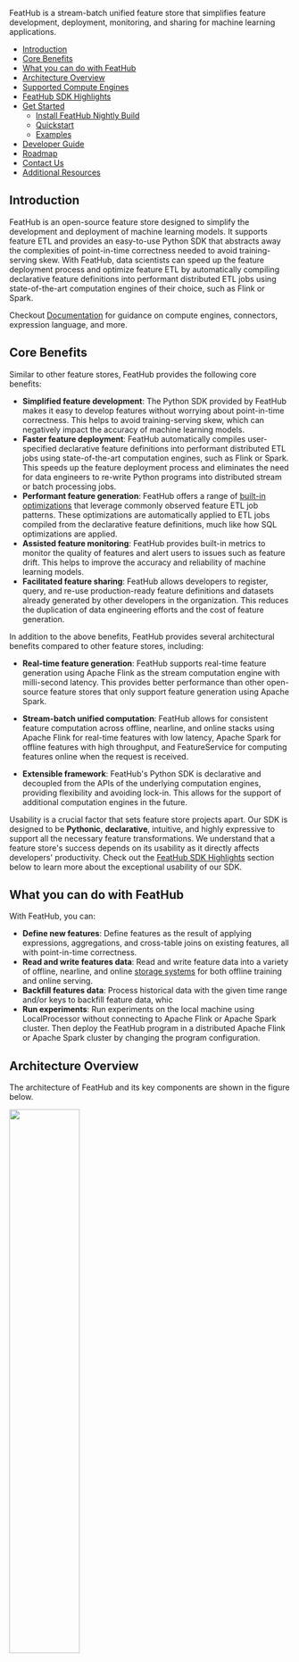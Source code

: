 FeatHub is a stream-batch unified feature store that simplifies feature
development, deployment, monitoring, and sharing for machine learning
applications.

- [Introduction](#introduction)
- [Core Benefits](#core-benefits)
- [What you can do with FeatHub](#what-you-can-do-with-feathub)
- [Architecture Overview](#architecture-overview)
- [Supported Compute Engines](#supported-compute-engines)
- [FeatHub SDK Highlights](#feathub-sdk-highlights)
- [Get Started](#get-started)
  * [Install FeatHub Nightly Build](#install-feathub-nightly-build)
  * [Quickstart](#quickstart)
  * [Examples](#examples)
- [Developer Guide](#developer-guide)
- [Roadmap](#roadmap)
- [Contact Us](#contact-us)
- [Additional Resources](#additional-resources)

## Introduction

FeatHub is an open-source feature store designed to simplify the development and
deployment of machine learning models. It supports feature ETL and provides an
easy-to-use Python SDK that abstracts away the complexities of point-in-time
correctness needed to avoid training-serving skew. With FeatHub, data scientists
can speed up the feature deployment process and optimize feature ETL by
automatically compiling declarative feature definitions into performant
distributed ETL jobs using state-of-the-art computation engines of their choice,
such as Flink or Spark.

Checkout [Documentation](docs/content/_index.md) for guidance on compute
engines, connectors, expression language, and more.


## Core Benefits

Similar to other feature stores, FeatHub provides the following core benefits:

- **Simplified feature development**: The Python SDK provided by FeatHub makes
  it easy to develop features without worrying about point-in-time correctness.
This helps to avoid training-serving skew, which can negatively impact the
accuracy of machine learning models.
- **Faster feature deployment**: FeatHub automatically compiles user-specified
  declarative feature definitions into performant distributed ETL jobs using
state-of-the-art computation engines, such as Flink or Spark. This speeds up the
feature deployment process and eliminates the need for data engineers to
re-write Python programs into distributed stream or batch processing jobs.
- **Performant feature generation**: FeatHub offers a range of [built-in
  optimizations](docs/content/deep-dive/optimizations.md) that leverage commonly
observed feature ETL job patterns. These optimizations are automatically applied
to ETL jobs compiled from the declarative feature definitions, much like how SQL
optimizations are applied.
- **Assisted feature monitoring**: FeatHub provides built-in metrics to monitor
  the quality of features and alert users to issues such as feature drift. This
helps to improve the accuracy and reliability of machine learning models.
- **Facilitated feature sharing**: FeatHub allows developers to register, query,
  and re-use production-ready feature definitions and datasets already generated
by other developers in the organization. This reduces the duplication of data
engineering efforts and the cost of feature generation.

In addition to the above benefits, FeatHub provides several architectural
benefits compared to other feature stores, including:

- **Real-time feature generation**: FeatHub supports real-time feature
  generation using Apache Flink as the stream computation engine with milli-second
latency. This provides better performance than other open-source feature stores
that only support feature generation using Apache Spark.

- **Stream-batch unified computation**: FeatHub allows for consistent feature
  computation across offline, nearline, and online stacks using Apache Flink for
real-time features with low latency, Apache Spark for offline features with high
throughput, and FeatureService for computing features online when the request is
received.

- **Extensible framework**: FeatHub's Python SDK is declarative and decoupled
  from the APIs of the underlying computation engines, providing flexibility and
avoiding lock-in. This allows for the support of additional computation engines
in the future.

Usability is a crucial factor that sets feature store projects apart. Our SDK is
designed to be **Pythonic**, **declarative**, intuitive, and highly expressive to
support all the necessary feature transformations. We understand that a feature
store's success depends on its usability as it directly affects developers'
productivity. Check out the [FeatHub SDK Highlights](#feathub-sdk-highlights)
section below to learn more about the exceptional usability of our SDK.


<!-- TODO: provide examples showing the advantage of python SDK over SQL. -->

## What you can do with FeatHub

With FeatHub, you can:
- **Define new features**: Define features as the result of applying
expressions, aggregations, and cross-table joins on existing features, all with
point-in-time correctness.
- **Read and write features data**: Read and write feature data into a variety
  of offline, nearline, and online [storage
systems](docs/content/connectors/_index.md) for both offline training and online
serving.
- **Backfill features data**: Process historical data with the given time range
and/or keys to backfill feature data, whic
- **Run experiments**: Run experiments on the local machine using
LocalProcessor without connecting to Apache Flink or Apache Spark cluster. Then
deploy the FeatHub program in a distributed Apache Flink or Apache Spark
cluster by changing the program configuration.

## Architecture Overview

The architecture of FeatHub and its key components are shown in the figure below.

<img src="docs/static/img/architecture_1.png" width="50%" height="auto">

The workflow of defining, computing, and serving features using FeatHub is illustrated in the figure below.

<img src="docs/static/img/architecture_2.png" width="70%" height="auto">

See [Basic Concepts](docs/content/concepts/basic-concepts.md) for more details about the key components in FeatHub.

## Supported Compute Engines

FeatHub supports the following compute engines to execute feature ETL pipeline:
- [Apache Flink 1.16](docs/content/engines/flink.md)
- [Aapche Spark 3.3](docs/content/engines/spark.md)
- Local processor, which is implemented using the Pandas library and computes
  features in the given Python process. Additionally, if the
  feathub-nightly[spark] is installed, the Local processor can utilize Spark's
  local mode for accessing storages (e.g. HDFS) that it otherwise did not
  support.


## FeatHub SDK Highlights

The following examples demonstrate how to define a variety of features
concisely using FeatHub SDK.

See [NYC Taxi Demo](docs/examples/nyc_taxi.ipynb) to learn more about how to
define, generate and serve features using FeatHub SDK.

- Define features via table joins with point-in-time correctness

```python
f_price = Feature(
    name="price",
    transform=JoinTransform(
        table_name="price_update_events",
        feature_name="price"
    ),
    keys=["item_id"],
)
```

- Define over-window aggregation features:

```python
f_total_payment_last_two_minutes = Feature(
    name="total_payment_last_two_minutes",
    transform=OverWindowTransform(
        expr="item_count * price",
        agg_func="SUM",
        window_size=timedelta(minutes=2),
        group_by_keys=["user_id"]
    )
)
```

- Define sliding-window aggregation features:

```python
f_total_payment_last_two_minutes = Feature(
    name="total_payment_last_two_minutes",
    transform=SlidingWindowTransform(
        expr="item_count * price",
        agg_func="SUM",
        window_size=timedelta(minutes=2),
        step_size=timedelta(minutes=1),
        group_by_keys=["user_id"]
    )
)
```

- Define features via built-in functions and the FeatHub expression language:

```python
f_trip_time_duration = Feature(
    name="f_trip_time_duration",
    transform="UNIX_TIMESTAMP(taxi_dropoff_datetime) - UNIX_TIMESTAMP(taxi_pickup_datetime)",
)
```

See [FeatHub Expression Language](docs/content/concepts/expression-language.md) for more details.

- Define a feature via Python UDF:

```python
f_lower_case_name = Feature(
    name="lower_case_name",
    dtype=types.String,
    transform=PythonUdfTransform(lambda row: row["name"].lower()),
)
```

<!-- TODO: Add SqlFeatureView. -->

## Get Started

### Install FeatHub Nightly Build


To install the nightly version of FeatHub and the corresponding extra
requirements based on the compute engine you plan to use, run one of the
following commands:

```bash
# Run the following command if you plan to run FeatHub using a local process
$ python -m pip install --upgrade feathub-nightly

# Run the following command if you plan to use Apache Flink cluster
$ python -m pip install --upgrade "feathub-nightly[flink]"

# Run the following command if you plan to use Apache Spark cluster, or to use
# Spark-supported storage in a local process. 
$ python -m pip install --upgrade "feathub-nightly[spark]"
```

### Quickstart

#### Quickstart using Local Processor

Execute the following command to compute features defined in
[nyc_taxi.py](python/feathub/examples/nyc_taxi.py) in the given Python process.

```bash
$ python python/feathub/examples/nyc_taxi.py
```

#### Quickstart using Flink Processor

You can use the following quickstart guides to compute features in a Flink
cluster with different deployment modes:

- [Flink Processor Session Mode Quickstart](docs/content/get-started/quickstarts/flink-session-mode.md)
- [Flink Processor Cli Mode Quickstart](docs/content/get-started/quickstarts/flink-cli-mode.md)

#### Quickstart using Spark Processor

You can use the following quickstart guides to compute features in a standalone
Spark cluster.

- [Spark Processor Client Mode Quickstart](docs/content/get-started/quickstarts/spark-client-mode.md)

### Examples

| Name                                                         | Description                                                  |
| ------------------------------------------------------------ | ------------------------------------------------------------ |
| [NYC Taxi Demo](./docs/examples/nyc_taxi.ipynb)              | Quickstart notebook that demonstrates how to define, extract, transform and materialize features with NYC taxi-fare prediction sample data. |
| [Feature Embedding Demo](./docs/examples/feature_embedding.ipynb) | FeatHub UDF example showing how to define and use feature embedding with a pre-trained Transformer model and hotel review sample data. |
| [Fraud Detection Demo](./docs/examples/fraud_detection.ipynb) | An example to demonstrate usage with multiple data sources such as user account and transaction data. |

## Developer Guide

### Prerequisites

You need the following to build FeatHub from source:
- Unix-like operating system (e.g. Linux, Mac OS X)
- x86_64 architecture
- Python 3.7
- Java 8
- Maven >= 3.1.1

### Install Development Dependencies

1. Install the required Python libraries.

```bash
$ python -m pip install -r python/dev-requirements.txt
```
 
2. Start docker engine and pull the required images.

```bash
$ docker image pull redis:latest
$ docker image pull confluentinc/cp-kafka:5.4.3
```

3. Increase open file limit to be at least 1024.

```bash
$ ulimit -n 1024
```

4. Make sure protoc 3.17 is installed in your development environment. You can
   follow the instructions in this
   [README](https://github.com/protocolbuffers/protobuf#protocol-compiler-installation)
   to install protoc.

### Build and Install FeatHub from Source
<!-- TODO: Add instruction to install "./python[all]" after the dependency confliction in PyFlink and PySpark is resolved. -->
```bash
$ mvn clean package -DskipTests -f ./java
$ python -m pip install "./python[flink]"
$ python -m pip install "./python[spark]"
```

### Run Tests

```bash
$ mvn clean package -f ./java
$ pytest --tb=line -W ignore::DeprecationWarning ./python
```

### Format Code Style

FeatHub uses the following tools to maintain code quality:
- [Black](https://black.readthedocs.io/en/stable/index.html) to format Python code
- [flake8](https://flake8.pycqa.org/en/latest/) to check Python code style
- [mypy](https://mypy.readthedocs.io/en/stable/) to check type annotation

Before uploading pull requests (PRs) for review, format codes, check code
style, and check type annotations using the following commands:

```bash
# Format python code
$ python -m black ./python

# Check python code style
$ python -m flake8 --config=python/setup.cfg ./python

# Check python type annotation
$ python -m mypy --config-file python/setup.cfg ./python
```

## Roadmap

Here is a list of key features that we plan to support:

- [x] Support all FeatureView transformations with FlinkProcessor
- [ ] Support all FeatureView transformations with LocalProcessor
- [ ] Support all FeatureView transformations with SparkProcessor
- [ ] Support common online and offline feature storages (e.g. MaxCompute, Redis, HDFS)
- [ ] Support online transformation with feature service
- [ ] Support integration with Notebook
- [ ] Support feature metadata exploration (e.g. definition, lineage, metrics) with FeatHub UI
- [ ] Support feature monitoring

## Contact Us

Chinese-speaking users are recommended to join the following DingTalk group for
questions and discussion.

<img src="docs/static/img/dingtalk.png" width="20%" height="auto">

English-speaking users can use this [invitation
link](https://join.slack.com/t/feathubworkspace/shared_invite/zt-1ik9wk0xe-MoMEotpCEYvRRc3ulpvg2Q)
to join our [Slack channel](https://feathub.slack.com/) for questions and
discussion.

We are actively looking for user feedback and contributors from the community.
Please feel free to create pull requests and open Github issues for feedback and
feature requests.

Come join us!


## Additional Resources
- [Documentation](docs/content/_index.md): Our documentation provides guidance
on compute engines, connectors, expression language, and more. Check it out if
you need help getting started or want to learn more about FeatHub.
- [FeatHub Examples](https://github.com/flink-extended/feathub-examples): This
repository provides a wide variety of FeatHub demos that can be executed using
Docker Compose. It's a great resource if you want to try out FeatHub and see
what it can do.
- Tech Talks and Articles
  - Flink Forward Asia 2022 ([slides](https://www.slideshare.net/DongLin1/feathub), [video](https://www.bilibili.com/video/BV1714y1E7fQ/?spm_id_from=333.337.search-card.all.click), [article](https://mp.weixin.qq.com/s/ZFKRNaQODe0LwRT1nlwZgA))
